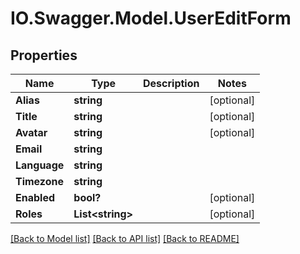# IO.Swagger.Model.UserEditForm
## Properties

Name | Type | Description | Notes
------------ | ------------- | ------------- | -------------
**Alias** | **string** |  | [optional] 
**Title** | **string** |  | [optional] 
**Avatar** | **string** |  | [optional] 
**Email** | **string** |  | 
**Language** | **string** |  | 
**Timezone** | **string** |  | 
**Enabled** | **bool?** |  | [optional] 
**Roles** | **List&lt;string&gt;** |  | [optional] 

[[Back to Model list]](../README.md#documentation-for-models) [[Back to API list]](../README.md#documentation-for-api-endpoints) [[Back to README]](../README.md)

